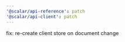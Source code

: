 ```yaml
---
'@scalar/api-reference': patch
'@scalar/api-client': patch
---
```


fix: re-create client store on document change
